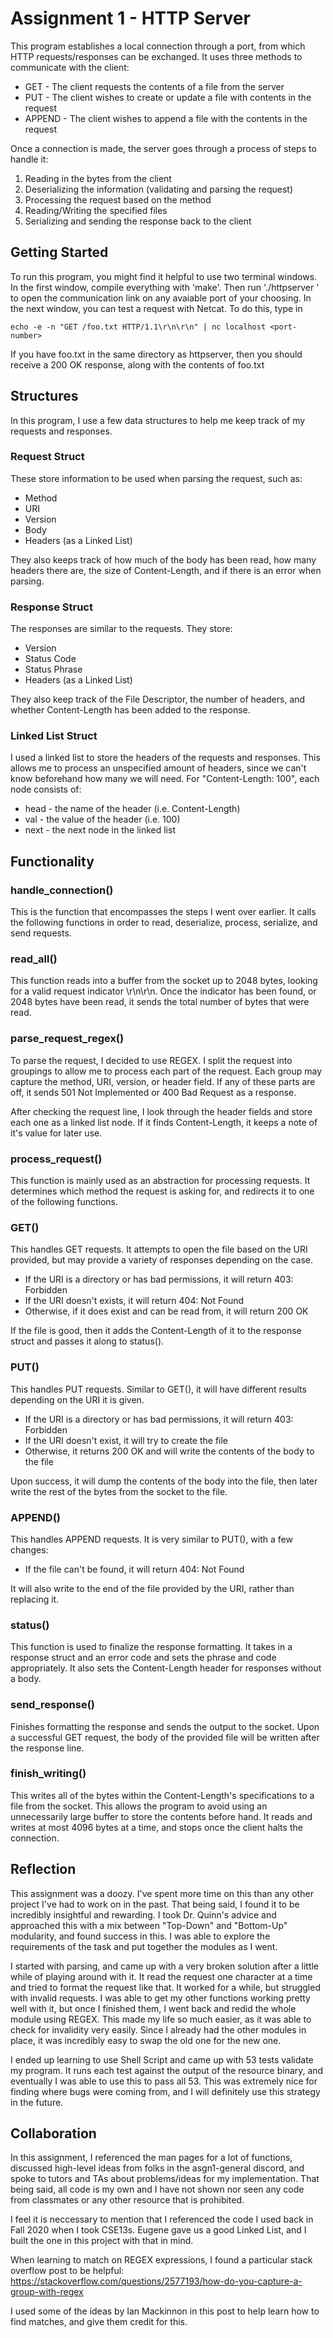 # Assignment 1 - HTTP Server

This program establishes a local connection through a port, from which HTTP requests/responses can be exchanged. It uses three methods to communicate with the client:
+ GET - The client requests the contents of a file from the server
+ PUT - The client wishes to create or update a file with contents in the request
+ APPEND - The client wishes to append a file with the contents in the request

Once a connection is made, the server goes through a process of steps to handle it:
1. Reading in the bytes from the client
2. Deserializing the information (validating and parsing the request)
3. Processing the request based on the method
4. Reading/Writing the specified files
5. Serializing and sending the response back to the client


## Getting Started

To run this program, you might find it helpful to use two terminal windows. In the first window, compile everything with 'make'. Then run './httpserver <port-number>' to open the communication link on any avaiable port of your choosing.
In the next window, you can test a request with Netcat. To do this, type in 

    echo -e -n "GET /foo.txt HTTP/1.1\r\n\r\n" | nc localhost <port-number>
If you have foo.txt in the same directory as httpserver, then you should receive a 200 OK response, along with the contents of foo.txt

## Structures

In this program, I use a few data structures to help me keep track of my requests and responses.

### Request Struct

These store information to be used when parsing the request, such as:
* Method
* URI
* Version
* Body
* Headers (as a Linked List)

They also keeps track of how much of the body has been read, how many headers there are, the size of Content-Length, and if there is an error when parsing.

### Response Struct

The responses are similar to the requests. They store:
* Version
* Status Code
* Status Phrase
* Headers (as a Linked List)

They also keep track of the File Descriptor, the number of headers, and whether Content-Length has been added to the response.

### Linked List Struct

I used a linked list to store the headers of the requests and responses. This allows me to process an unspecified amount of headers, since we can't know beforehand how many we will need.
For "Content-Length: 100", each node consists of:
* head - the name of the header (i.e. Content-Length)
* val - the value of the header (i.e. 100)
* next - the next node in the linked list

## Functionality

### handle_connection()

This is the function that encompasses the steps I went over earlier. It calls the following functions in order to read, deserialize, process, serialize, and send requests.

### read_all()

This function reads into a buffer from the socket up to 2048 bytes, looking for a valid request indicator \r\n\r\n. Once the indicator has been found, or 2048 bytes have been read, it sends the total number of bytes that were read.

### parse_request_regex()

To parse the request, I decided to use REGEX. I split the request into groupings to allow me to process each part of the request. Each group may capture the method, URI, version, or header field. If any of these parts are off, it sends 501 Not Implemented or 400 Bad Request as a response.

After checking the request line, I look through the header fields and store each one as a linked list node. If it finds Content-Length, it keeps a note of it's value for later use.

### process_request()

This function is mainly used as an abstraction for processing requests. It determines which method the request is asking for, and redirects it to one of the following functions.

### GET()

This handles GET requests. It attempts to open the file based on the URI provided, but may provide a variety of responses depending on the case.
* If the URI is a directory or has bad permissions, it will return 403: Forbidden
* If the URI doesn't exists, it will return 404: Not Found
* Otherwise, if it does exist and can be read from, it will return 200 OK

If the file is good, then it adds the Content-Length of it to the response struct and passes it along to status().

### PUT()

This handles PUT requests. Similar to GET(), it will have different results depending on the URI it is given.
* If the URI is a directory or has bad permissions, it will return 403: Forbidden
* If the URI doesn't exist, it will try to create the file
* Otherwise, it returns 200 OK and will write the contents of the body to the file

Upon success, it will dump the contents of the body into the file, then later write the rest of the bytes from the socket to the file.

### APPEND()

This handles APPEND requests. It is very similar to PUT(), with a few changes:
* If the file can't be found, it will return 404: Not Found

It will also write to the end of the file provided by the URI, rather than replacing it.

### status()

This function is used to finalize the response formatting. It takes in a response struct and an error code and sets the phrase and code appropriately. It also sets the Content-Length header for responses without a body.

### send_response()
Finishes formatting the response and sends the output to the socket. Upon a successful GET request, the body of the provided file will be written after the response line.

### finish_writing()

This writes all of the bytes within the Content-Length's specifications to a file from the socket. This allows the program to avoid using an unnecessarily large buffer to store the contents before hand. It reads and writes at most 4096 bytes at a time, and stops once the client halts the connection.

## Reflection

This assignment was a doozy. I've spent more time on this than any other project I've had to work on in the past. That being said, I found it to be incredibly insightful and rewarding. I took Dr. Quinn's advice and approached this with a mix between "Top-Down" and "Bottom-Up" modularity, and found success in this. I was able to explore the requirements of the task and put together the modules as I went.

I started with parsing, and came up with a very broken solution after a little while of playing around with it. It read the request one character at a time and tried to format the request like that. It worked for a while, but struggled with invalid requests. I was able to get my other functions working pretty well with it, but once I finished them, I went back and redid the whole module using REGEX. This made my life so much easier, as it was able to check for invalidity very easily. Since I already had the other modules in place, it was incredibly easy to swap the old one for the new one.

I ended up learning to use Shell Script and came up with 53 tests validate my program. It runs each test against the output of the resource binary, and eventually I was able to use this to pass all 53. This was extremely nice for finding where bugs were coming from, and I will definitely use this strategy in the future.

## Collaboration
In this assignment, I referenced the man pages for a lot of functions, discussed high-level ideas from folks in the asgn1-general discord, and spoke to tutors and TAs about problems/ideas for my implementation. That being said, all code is my own and I have not shown nor seen any code from classmates or any other resource that is prohibited.

I feel it is neccessary to mention that I referenced the code I used back in Fall 2020 when I took CSE13s. Eugene gave us a good Linked List, and I built the one in this project with that in mind.

When learning to match on REGEX expressions, I found a particular stack overflow post to be helpful:
https://stackoverflow.com/questions/2577193/how-do-you-capture-a-group-with-regex

I used some of the ideas by Ian Mackinnon in this post to help learn how to find matches, and give them credit for this.
